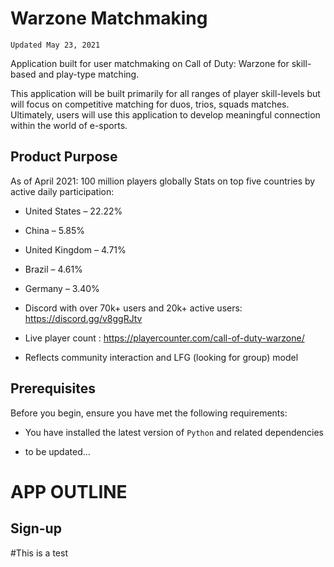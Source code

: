 # Warzone Matchmaking

`Updated May 23, 2021`

Application built for user matchmaking on Call of Duty: Warzone for skill-based and play-type matching.

This application will be built primarily for all ranges of player skill-levels but will focus on competitive matching for duos, trios, squads matches. Ultimately, users will use this application to develop meaningful connection within the world of e-sports.

## Product Purpose

As of April 2021: 100 million players globally
Stats on top five countries by active daily participation:

* United States – 22.22%
* China – 5.85%
* United Kingdom – 4.71%
* Brazil – 4.61%
* Germany – 3.40%

* Discord with over 70k+ users and 20k+ active users: <https://discord.gg/v8ggRJtv>
* Live player count : <https://playercounter.com/call-of-duty-warzone/>
* Reflects community interaction and LFG (looking for group) model
## Prerequisites

Before you begin, ensure you have met the following requirements:

* You have installed the latest version of `Python` and related dependencies

* to be updated...

# APP OUTLINE

## Sign-up

#This is a test
